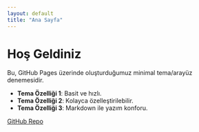 ```yaml
---
layout: default
title: "Ana Sayfa"
---
```


# Hoş Geldiniz
Bu, GitHub Pages üzerinde oluşturduğumuz minimal tema/arayüz denemesidir.

- **Tema Özelliği 1**: Basit ve hızlı.
- **Tema Özelliği 2**: Kolayca özelleştirilebilir.
- **Tema Özelliği 3**: Markdown ile yazım konforu.

[GitHub Repo](https://github.com/altunmanx/my-github-theme)
